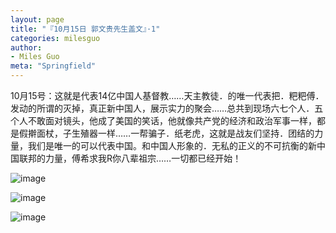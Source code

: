 ```yaml
---
layout: page
title: "『10月15日 郭文贵先生盖文』·1"
categories: milesguo
author:
- Miles Guo
meta: "Springfield"
---
```


10月15号：这就是代表14亿中国人基督教……天主教徒．的唯一代表把．粑粑傅．发动的所谓的灭掉，真正新中国人，展示实力的聚会……总共到现场六七个人．五个人不敢面对镜头，他成了美国的笑话，他就像共产党的经济和政治军事一样，都是假擀面杖，子生殖器一样……一帮骗子．纸老虎，这就是战友们坚持．团结的力量，我们是唯一的可以代表中国。和中国人形象的．无私的正义的不可抗衡的新中国联邦的力量，傅希求我R你八辈祖宗……一切都已经开始！  

![image](../../../../image/milesguo/2020_10_15_Miles_Guo_Getter_1_1.jpeg)

![image](../../../../image/milesguo/2020_10_15_Miles_Guo_Getter_1_2.jpeg)

![image](../../../../image/milesguo/2020_10_15_Miles_Guo_Getter_1_3.jpeg)
